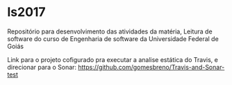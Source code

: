 # ls2017
Repositório para desenvolvimento das atividades da matéria, Leitura de software do curso de Engenharia de software da Universidade Federal de Goiás


Link para o projeto cofigurado pra executar a analise estática do Travis, e direcionar para o Sonar: https://github.com/gomesbreno/Travis-and-Sonar-test
